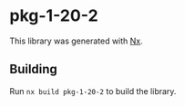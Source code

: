 # pkg-1-20-2

This library was generated with [Nx](https://nx.dev).

## Building

Run `nx build pkg-1-20-2` to build the library.
